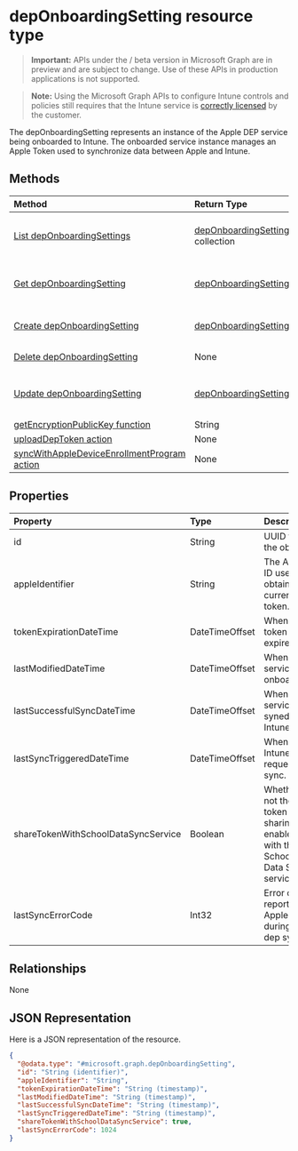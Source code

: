 ﻿# depOnboardingSetting resource type

> **Important:** APIs under the / beta version in Microsoft Graph are in preview and are subject to change. Use of these APIs in production applications is not supported.

> **Note:** Using the Microsoft Graph APIs to configure Intune controls and policies still requires that the Intune service is [correctly licensed](https://go.microsoft.com/fwlink/?linkid=839381) by the customer.

The depOnboardingSetting represents an instance of the Apple DEP service being onboarded to Intune. The onboarded service instance manages an Apple Token used to synchronize data between Apple and Intune.
## Methods
|Method|Return Type|Description|
|:---|:---|:---|
|[List depOnboardingSettings](../api/intune_onboarding_deponboardingsetting_list.md)|[depOnboardingSetting](../resources/intune_onboarding_deponboardingsetting.md) collection|List properties and relationships of the [depOnboardingSetting](../resources/intune_onboarding_deponboardingsetting.md) objects.|
|[Get depOnboardingSetting](../api/intune_onboarding_deponboardingsetting_get.md)|[depOnboardingSetting](../resources/intune_onboarding_deponboardingsetting.md)|Read properties and relationships of the [depOnboardingSetting](../resources/intune_onboarding_deponboardingsetting.md) object.|
|[Create depOnboardingSetting](../api/intune_onboarding_deponboardingsetting_create.md)|[depOnboardingSetting](../resources/intune_onboarding_deponboardingsetting.md)|Create a new [depOnboardingSetting](../resources/intune_onboarding_deponboardingsetting.md) object.|
|[Delete depOnboardingSetting](../api/intune_onboarding_deponboardingsetting_delete.md)|None|Deletes a [depOnboardingSetting](../resources/intune_onboarding_deponboardingsetting.md).|
|[Update depOnboardingSetting](../api/intune_onboarding_deponboardingsetting_update.md)|[depOnboardingSetting](../resources/intune_onboarding_deponboardingsetting.md)|Update the properties of a [depOnboardingSetting](../resources/intune_onboarding_deponboardingsetting.md) object.|
|[getEncryptionPublicKey function](../api/intune_onboarding_deponboardingsetting_getencryptionpublickey.md)|String|Not yet documented|
|[uploadDepToken action](../api/intune_onboarding_deponboardingsetting_uploaddeptoken.md)|None|Not yet documented|
|[syncWithAppleDeviceEnrollmentProgram action](../api/intune_onboarding_deponboardingsetting_syncwithappledeviceenrollmentprogram.md)|None|Not yet documented|

## Properties
|Property|Type|Description|
|:---|:---|:---|
|id|String|UUID for the object|
|appleIdentifier|String|The Apple ID used to obtain the current token.|
|tokenExpirationDateTime|DateTimeOffset|When the token will expire.|
|lastModifiedDateTime|DateTimeOffset|When the service was onboarded.|
|lastSuccessfulSyncDateTime|DateTimeOffset|When the service last syned with Intune|
|lastSyncTriggeredDateTime|DateTimeOffset|When Intune last requested a sync.|
|shareTokenWithSchoolDataSyncService|Boolean|Whether or not the Dep token sharing is enabled with the School Data Sync service.|
|lastSyncErrorCode|Int32|Error code reported by Apple during last dep sync.|

## Relationships
None
## JSON Representation
Here is a JSON representation of the resource.
<!-- {
  "blockType": "resource",
  "keyProperty": "id",
  "@odata.type": "microsoft.graph.depOnboardingSetting"
}
-->
``` json
{
  "@odata.type": "#microsoft.graph.depOnboardingSetting",
  "id": "String (identifier)",
  "appleIdentifier": "String",
  "tokenExpirationDateTime": "String (timestamp)",
  "lastModifiedDateTime": "String (timestamp)",
  "lastSuccessfulSyncDateTime": "String (timestamp)",
  "lastSyncTriggeredDateTime": "String (timestamp)",
  "shareTokenWithSchoolDataSyncService": true,
  "lastSyncErrorCode": 1024
}
```






